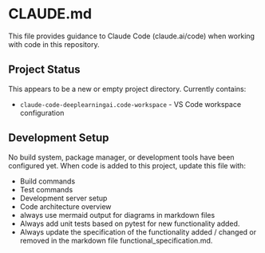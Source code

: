 # CLAUDE.md

This file provides guidance to Claude Code (claude.ai/code) when working with code in this repository.

## Project Status

This appears to be a new or empty project directory. Currently contains:
- `claude-code-deeplearningai.code-workspace` - VS Code workspace configuration

## Development Setup

No build system, package manager, or development tools have been configured yet. When code is added to this project, update this file with:
- Build commands
- Test commands  
- Development server setup
- Code architecture overview
- always use mermaid output for diagrams in markdown files
- Always add unit tests based on pytest for new functionality added.
- Always update the specification of the functionality added / changed or removed in the markdown file functional_specification.md.